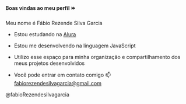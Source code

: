 #### Boas vindas ao meu perfil ⏩

Meu nome é Fábio Rezende Silva Garcia 

- Estou estudando na [Alura](https://www.alura.com.br)
- Estou me desenvolvendo na linguagem JavaScript
- Utilizo esse espaço para minha organização e compartilhamento dos meus projetos desenvolvidos

- Você pode entrar em contato comigo 📫
  fabiorezendesilvagarcia@gmail.com
  
@fabioRezendesilvagarcia
